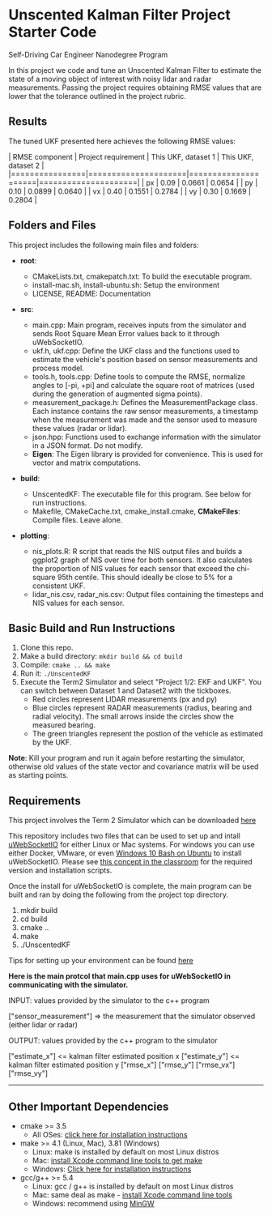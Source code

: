 # Unscented Kalman Filter Project Starter Code
Self-Driving Car Engineer Nanodegree Program

In this project we code and tune an Unscented Kalman Filter to estimate the state of a moving object of interest with noisy lidar and radar measurements. Passing the project requires obtaining RMSE values that are lower that the tolerance outlined in the project rubric. 

## Results

The tuned UKF presented here achieves the following RMSE values:

| RMSE component | Project requirement | This UKF, dataset 1 | This UKF, dataset 2 |
|================|=====================|=====================|=====================|
| px             | 0.09                | 0.0661              | 0.0654              |
| py             | 0.10                | 0.0899              | 0.0640              |
| vx             | 0.40                | 0.1551              | 0.2784              |
| vy             | 0.30                | 0.1669              | 0.2804              |


## Folders and Files

This project includes the following main files and folders:

* **root**:
    - CMakeLists.txt, cmakepatch.txt: To build the executable program.
    - install-mac.sh, install-ubuntu.sh: Setup the environment 
    - LICENSE, README: Documentation

* **src**:
    - main.cpp: Main program, receives inputs from the simulator and sends Root Square Mean Error values back to it through uWebSocketIO.
    - ukf.h, ukf.cpp: Define the UKF class and the functions used to estimate the vehicle's position based on sensor measurements and process 
    model.
    - tools.h, tools.cpp: Define tools to compute the RMSE, normalize angles to [-pi, +pi] and calculate the square root of matrices (used during the generation of augmented sigma points).
    - measurement_package.h: Defines the MeasurementPackage class. Each instance contains the raw sensor measurements, a timestamp when the measurement was made and the sensor used to measure these values (radar or lidar).
    - json.hpp: Functions used to exchange information with the simulator in a JSON format. Do not modify.
    - **Eigen**: The Eigen library is provided for convenience. This is used for vector and matrix computations.

* **build**:
    - UnscentedKF: The executable file for this program. See below for run instructions.
    - Makefile, CMakeCache.txt, cmake_install.cmake, **CMakeFiles**: Compile files. Leave alone.

* **plotting**:
    - nis_plots.R: R script that reads the NIS output files and builds a ggplot2 graph of NIS over time for both sensors. It also calculates 
    the proportion of NIS values for each sensor that exceed the chi-square 95th centile. This should ideally be close to 5% for a consistent 
    UKF.
    - lidar_nis.csv, radar_nis.csv: Output files containing the timesteps and NIS values for each sensor.


## Basic Build and Run Instructions

1. Clone this repo.
2. Make a build directory: `mkdir build && cd build`
3. Compile: `cmake .. && make`
4. Run it: `./UnscentedKF`
5. Execute the Term2 Simulator and select "Project 1/2: EKF and UKF". You can switch between Dataset 1 and Dataset2 with the tickboxes.
    - Red circles represent LIDAR measurements (px and py)
    - Blue circles represent RADAR measurements (radius, bearing and radial velocity). The small arrows inside the circles show the measured
    bearing.
    - The green triangles represent the postion of the vehicle as estimated by the UKF.

**Note**: Kill your program and run it again before restarting the simulator, otherwise old values of the state vector and covariance matrix will be used as starting points.


## Requirements

This project involves the Term 2 Simulator which can be downloaded [here](https://github.com/udacity/self-driving-car-sim/releases)

This repository includes two files that can be used to set up and intall [uWebSocketIO](https://github.com/uWebSockets/uWebSockets) for either Linux or Mac systems. For windows you can use either Docker, VMware, or even [Windows 10 Bash on Ubuntu](https://www.howtogeek.com/249966/how-to-install-and-use-the-linux-bash-shell-on-windows-10/) to install uWebSocketIO. Please see [this concept in the classroom](https://classroom.udacity.com/nanodegrees/nd013/parts/40f38239-66b6-46ec-ae68-03afd8a601c8/modules/0949fca6-b379-42af-a919-ee50aa304e6a/lessons/f758c44c-5e40-4e01-93b5-1a82aa4e044f/concepts/16cf4a78-4fc7-49e1-8621-3450ca938b77) for the required version and installation scripts.

Once the install for uWebSocketIO is complete, the main program can be built and ran by doing the following from the project top directory.

1. mkdir build
2. cd build
3. cmake ..
4. make
5. ./UnscentedKF

Tips for setting up your environment can be found [here](https://classroom.udacity.com/nanodegrees/nd013/parts/40f38239-66b6-46ec-ae68-03afd8a601c8/modules/0949fca6-b379-42af-a919-ee50aa304e6a/lessons/f758c44c-5e40-4e01-93b5-1a82aa4e044f/concepts/23d376c7-0195-4276-bdf0-e02f1f3c665d)


**Here is the main protcol that main.cpp uses for uWebSocketIO in communicating with the simulator.**

INPUT: values provided by the simulator to the c++ program

["sensor_measurement"] => the measurement that the simulator observed (either lidar or radar)


OUTPUT: values provided by the c++ program to the simulator

["estimate_x"] <= kalman filter estimated position x
["estimate_y"] <= kalman filter estimated position y
["rmse_x"]
["rmse_y"]
["rmse_vx"]
["rmse_vy"]

---

## Other Important Dependencies
* cmake >= 3.5
  * All OSes: [click here for installation instructions](https://cmake.org/install/)
* make >= 4.1 (Linux, Mac), 3.81 (Windows)
  * Linux: make is installed by default on most Linux distros
  * Mac: [install Xcode command line tools to get make](https://developer.apple.com/xcode/features/)
  * Windows: [Click here for installation instructions](http://gnuwin32.sourceforge.net/packages/make.htm)
* gcc/g++ >= 5.4
  * Linux: gcc / g++ is installed by default on most Linux distros
  * Mac: same deal as make - [install Xcode command line tools](https://developer.apple.com/xcode/features/)
  * Windows: recommend using [MinGW](http://www.mingw.org/)

